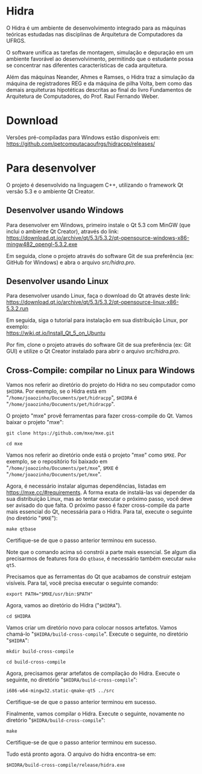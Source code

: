 Hidra
=====

O Hidra é um ambiente de desenvolvimento integrado para as máquinas teóricas estudadas nas disciplinas de Arquitetura de Computadores da UFRGS.

O software unifica as tarefas de montagem, simulação e depuração em um ambiente favorável ao desenvolvimento, permitindo que o estudante possa se concentrar nas diferentes características de cada arquitetura. 

Além das máquinas Neander, Ahmes e Ramses, o Hidra traz a simulação da máquina de registradores REG e da máquina de pilha Volta, bem como das demais arquiteturas hipotéticas descritas ao final do livro Fundamentos de Arquitetura de Computadores, do Prof. Raul Fernando Weber.

Download
========

Versões pré-compiladas para Windows estão disponíveis em:<br/>
https://github.com/petcomputacaoufrgs/hidracpp/releases/

Para desenvolver
================

O projeto é desenvolvido na linguagem C++, utilizando o framework Qt versão 5.3 e o ambiente Qt Creator.

Desenvolver usando Windows
--------------------------

Para desenvolver em Windows, primeiro instale o Qt 5.3 com MinGW (que inclui o ambiente Qt Creator), através do link:<br/>
https://download.qt.io/archive/qt/5.3/5.3.2/qt-opensource-windows-x86-mingw482_opengl-5.3.2.exe

Em seguida, clone o projeto através do software Git de sua preferência (ex: GitHub for Windows) e abra o arquivo <i>src/hidra.pro</i>.

Desenvolver usando Linux
------------------------

Para desenvolver usando Linux, faça o download do Qt através deste link:<br/>
https://download.qt.io/archive/qt/5.3/5.3.2/qt-opensource-linux-x86-5.3.2.run

Em seguida, siga o tutorial para instalação em sua distribuição Linux, por exemplo:<br/>
https://wiki.qt.io/Install_Qt_5_on_Ubuntu

Por fim, clone o projeto através do software Git de sua preferência (ex: Git GUI) e utilize o Qt Creator instalado para abrir o arquivo <i>src/hidra.pro</i>.

Cross-Compile: compilar no Linux para Windows
---------------------------------------------

Vamos nos referir ao diretório do projeto do Hidra no seu computador como `$HIDRA`.
Por exemplo, se o Hidra está em "`/home/joaozinho/Documents/pet/hidracpp`", `$HIDRA` é "`/home/joaozinho/Documents/pet/hidracpp`".

O projeto "mxe" provê ferramentas para fazer cross-compile do Qt.
Vamos baixar o projeto "mxe":
```
git clone https://github.com/mxe/mxe.git

cd mxe
```

Vamos nos referir ao diretório onde está o projeto "mxe" como `$MXE`.
Por exemplo, se o repositório foi baixado em "`/home/joaozinho/Documents/pet/mxe`", `$MXE` é "`/home/joaozinho/Documents/pet/mxe`".

Agora, é necessário instalar algumas dependências, listadas em https://mxe.cc/#requirements.
A forma exata de instalá-las vai depender da sua distribuição Linux, mas ao tentar executar o próximo passo, você deve ser avisado do que falta.
O próximo passo é fazer cross-compile da parte mais essencial do Qt, necessária para o Hidra.
Para tal, execute o seguinte (no diretório "`$MXE`"):
```
make qtbase
```

Certifique-se de que o passo anterior terminou em sucesso.

Note que o comando acima só constrói a parte mais essencial.
Se algum dia precisarmos de features fora do `qtbase`, é necessário também
executar `make qt5`.

Precisamos que as ferramentas do Qt que acabamos de construir estejam visíveis.
Para tal, você precisa executar o seguinte comando:
```
export PATH="$MXE/usr/bin:$PATH"
```

Agora, vamos ao diretório do Hidra ("`$HIDRA`").
```
cd $HIDRA
```

Vamos criar um diretório novo para colocar nossos artefatos.
Vamos chamá-lo "`$HIDRA/build-cross-compile`".
Execute o seguinte, no diretório "`$HIDRA`":
```
mkdir build-cross-compile

cd build-cross-compile
```

Agora, precisamos gerar artefatos de compilação do Hidra.
Execute o seguinte, no diretório "`$HIDRA/build-cross-compile`":
```
i686-w64-mingw32.static-qmake-qt5 ../src
```

Certifique-se de que o passo anterior terminou em sucesso.

Finalmente, vamos compilar o Hidra.
Execute o seguinte, novamente no diretório "`$HIDRA/build-cross-compile`":
```
make
```

Certifique-se de que o passo anterior terminou em sucesso.

Tudo está pronto agora.
O arquivo do hidra encontra-se em:
```
$HIDRA/build-cross-compile/release/hidra.exe
```
